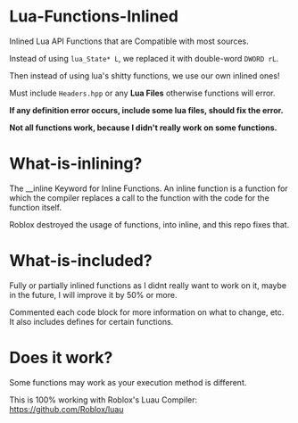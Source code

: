 # Lua-Functions-Inlined

Inlined Lua API Functions that are Compatible with most sources.

Instead of using `lua_State* L`, we replaced it with double-word `DWORD rL`.

Then instead of using lua's shitty functions, we use our own inlined ones!

Must include `Headers.hpp` or any **Lua Files** otherwise functions will error.

**If any definition error occurs, include some lua files, should fix the error.**

**Not all functions work, because I didn't really work on some functions.**

# What-is-inlining?

The __inline Keyword for Inline Functions. An inline function is a function for which the compiler replaces a call to the function with the code for the function itself.

Roblox destroyed the usage of functions, into inline, and this repo fixes that.

# What-is-included?

Fully or partially inlined functions as I didnt really want to work on it, maybe in the future, I will improve it by 50% or more.

Commented each code block for more information on what to change, etc. It also includes defines for certain functions.

# Does it work?

Some functions may work as your execution method is different.

This is 100% working with Roblox's Luau Compiler: https://github.com/Roblox/luau
